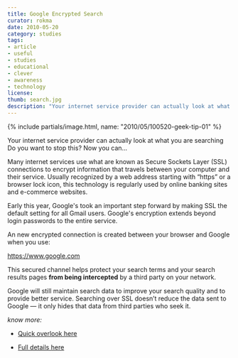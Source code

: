 ```yaml
---
title: Google Encrypted Search
curator: rokma
date: 2010-05-20
category: studies
tags:
- article
- useful
- studies
- educational
- clever
- awareness
- technology
license:
thumb: search.jpg
description: "Your internet service provider can actually look at what you are searching. Do you want to stop this? Now you can..."
---
```


{% include partials/image.html, name: "2010/05/100520-geek-tip-01" %}

Your internet service provider can actually look at what you are searching
Do you want to stop this? Now you can...

Many internet services use what are known as Secure Sockets Layer (SSL) connections to encrypt information that travels between your computer and their service. Usually recognized by a web address starting with &ldquo;https&rdquo; or a browser lock icon, this technology is regularly used by online banking sites and e-commerce websites.

Early this year, Google's took an important step forward by making SSL the default setting for all Gmail users.
Google's encryption extends beyond login passwords to the entire service.

An new encrypted connection is created between your browser and Google when you use:

<a href="https://www.google.com"  >https://www.google.com</a>

This secured channel helps protect your search terms and your search results pages <strong>from being intercepted</strong> by a third party on your network.

Google will still maintain search data to improve your search quality and to provide better service. Searching over SSL doesn&rsquo;t reduce the data sent to Google &mdash; it only hides that data from third parties who seek it.

_know more:_

- <a href="http://googleblog.blogspot.com/2010/05/search-more-securely-with-encrypted.html"  >Quick overlook here</a>

- <a href="http://www.google.com/support/websearch/bin/answer.py?answer=173733&amp;hl=en"  >Full details here</a>
